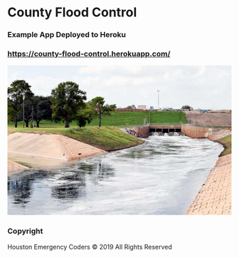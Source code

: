 # County Flood Control

### Example App Deployed to Heroku 
### https://county-flood-control.herokuapp.com/

![hcfcd.org](Images/reservoirs.jpg)

### Copyright

Houston Emergency Coders © 2019 All Rights Reserved
